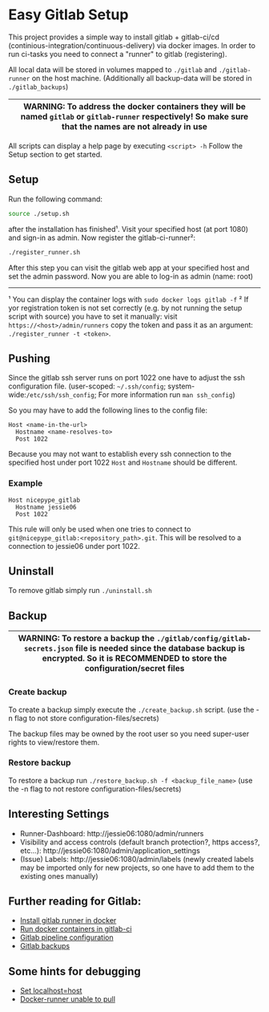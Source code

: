 # Easy Gitlab Setup
This project provides a simple way to install gitlab + gitlab-ci/cd (continious-integration/continuous-delivery) via docker images. In order to run ci-tasks you need to connect a "runner" to gitlab (registering).

All local data will be stored in volumes mapped to `./gitlab` and `./gitlab-runner` on the host machine. (Additionally all backup-data will be stored in `./gitlab_backups`) 

| WARNING: To address the docker containers they will be named `gitlab` or `gitlab-runner` respectively! So make sure that the names are not already in use |
| --- |


All scripts can display a help page by executing `<script> -h`
Follow the Setup section to get started.

## Setup
Run the following command:

```bash
source ./setup.sh
```
after the installation has finished¹. Visit your specified host (at port 1080) and sign-in as admin. Now register the gitlab-ci-runner²:
```bash
./register_runner.sh
```

After this step you can visit the gitlab web app at your specified host and set the admin password. Now you are able to log-in as admin (name: root) 

------
¹ You can display the container logs with `sudo docker logs gitlab -f`
² If yor registration token is not set correctly (e.g. by not running the setup script with source) you have to set it manually: visit `https://<host>/admin/runners` copy the token and pass it as an argument: `./register_runner -t <token>`.

## Pushing
Since the gitlab ssh server runs on port 1022 one have to adjust the ssh configuration file. (user-scoped: `~/.ssh/config`; system-wide:`/etc/ssh/ssh_config`;
For more information run `man ssh_config`)

So you may have to add the following lines to the config file:
```
Host <name-in-the-url>
  Hostname <name-resolves-to>
  Post 1022
```

Because you may not want to establish every ssh connection to the specified host under port 1022 `Host` and `Hostname` should be different.

### Example
```
Host nicepype_gitlab
  Hostname jessie06
  Post 1022
```

This rule will only be used when one tries to connect to 
`git@nicepype_gitlab:<repository_path>.git`.
This will be resolved to a connection to jessie06 under port 1022.


## Uninstall
To remove gitlab simply run `./uninstall.sh`

## Backup

| WARNING: To restore a backup the `./gitlab/config/gitlab-secrets.json` file is needed since the database backup is encrypted. So it is  RECOMMENDED to store the configuration/secret files |
| --- |

### Create backup
To create a backup simply execute the `./create_backup.sh` script. (use the -n flag to not store configuration-files/secrets)

The backup files may be owned by the root user so you need super-user rights to view/restore them.

### Restore backup
To restore a backup run `./restore_backup.sh -f <backup_file_name>` (use the -n flag to not restore configuration-files/secrets)

## Interesting Settings
 - Runner-Dashboard: http://jessie06:1080/admin/runners
 - Visibility and access controls (default branch protection?, https access?, etc...): http://jessie06:1080/admin/application_settings
 - (Issue) Labels: http://jessie06:1080/admin/labels (newly created labels may be imported only for new projects, so one have to add them to the existing ones manually)

## Further reading for Gitlab:
- [Install gitlab runner in docker](https://docs.gitlab.com/runner/install/docker.html#docker-image-installation-and-configuration)
- [Run docker containers in gitlab-ci](https://docs.gitlab.com/ce/ci/docker/using_docker_images.html)
- [Gitlab pipeline configuration](https://docs.gitlab.com/ce/ci/yaml/README.html)
- [Gitlab backups](https://docs.gitlab.com/ee/raketasks/backup_restore.html)

## Some hints for debugging
- [Set localhost=host](https://stackoverflow.com/questions/24319662/from-inside-of-a-docker-container-how-do-i-connect-to-the-localhost-of-the-mach)
- [Docker-runner unable to pull](https://stackoverflow.com/questions/47695126/why-cant-gitlab-runner-clone-my-project-incorrect-hostname-failed-to-connect)